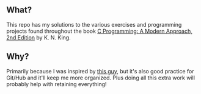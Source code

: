 ## What?
This repo has my solutions to the various exercises and programming projects found throughout the book [C Programming: A Modern Approach, 2nd Edition](http://www.amazon.com/Programming-Modern-Approach-2nd-Edition/dp/0393979504) by K. N. King.

## Why?
Primarily because I was inspired by [this guy](https://github.com/pingles/c-programming-a-modern-approach), but it's also good practice for Git/Hub and it'll keep me more organized. Plus doing all this extra work will probably help with retaining everything!
